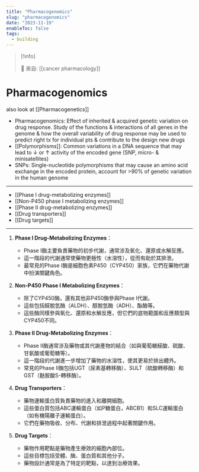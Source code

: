 ```yaml
---
title: "Pharmacogenomics"
slug: "pharmacogenomics"
date: "2023-11-19"
enableToc: false
tags:
  - building
---
```


> [!info]
>
> 🌱 來自: [[cancer pharmacology]]

# Pharmacogenomics

also look at [[Pharmacogenetics]]

- Pharmacogenomics: Effect of inherited & acquired genetic variation on drug response. Study of the functions & interactions of all genes in the genome & how the overall variability of drug response may be used to predict right tx for individual pts & contribute to the design new drugs
- [[Polymorphisms]]: Common variations in a DNA sequence that may lead to ↓ or ↑ activity of the encoded gene (SNP, micro- & minisatellites)
- SNPs: Single-nucleotide polymorphisms that may cause an amino acid exchange in the encoded protein, account for >90% of genetic variation in the human genome

---
- [[Phase I drug-metabolizing enzymes]]
- [[Non-P450 phase I metabolizing enzymes]]
- [[Phase II drug-metabolizing enzymes]]
- [[Drug transporters]]
- [[Drug targets]]
---


1. **Phase I Drug-Metabolizing Enzymes**：
   - Phase I酶主要負責藥物的初步代謝，通常涉及氧化、還原或水解反應。
   - 這一階段的代謝通常使藥物更極性（水溶性），從而有助於其排泄。
   - 最常見的Phase I酶是細胞色素P450（CYP450）家族，它們在藥物代謝中扮演關鍵角色。

2. **Non-P450 Phase I Metabolizing Enzymes**：
   - 除了CYP450酶，還有其他非P450酶參與Phase I代謝。
   - 這些包括醛脫氫酶（ALDH）、醇脫氫酶（ADH）、酯酶等。
   - 這些酶同樣參與氧化、還原和水解反應，但它們的底物範圍和反應類型與CYP450不同。

3. **Phase II Drug-Metabolizing Enzymes**：
   - Phase II酶通常涉及藥物或其代謝產物的結合（如與葡萄糖醛酸、硫酸、甘氨酸或葡萄糖等）。
   - 這一階段的代謝進一步增加了藥物的水溶性，使其更易於排出體外。
   - 常見的Phase II酶包括UGT（尿素基轉移酶）、SULT（硫酸轉移酶）和GST（麩胺酸S-轉移酶）。

4. **Drug Transporters**：
   - 藥物運輸蛋白質負責藥物的進入和離開細胞。
   - 這些蛋白質包括ABC運輸蛋白（如P糖蛋白，ABCB1）和SLC運輸蛋白（如有機陽離子運輸蛋白）。
   - 它們在藥物吸收、分布、代謝和排泄過程中起著關鍵作用。

5. **Drug Targets**：
   - 藥物作用靶點是藥物產生療效的細胞內部位。
   - 這些目標包括受體、酶、蛋白質和其他分子。
   - 藥物設計通常是為了特定的靶點，以達到治療效果。
